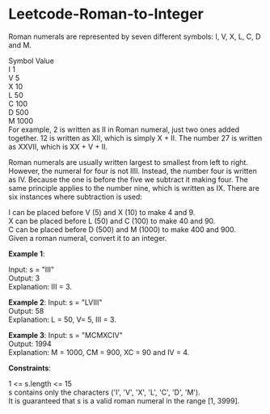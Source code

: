 # Leetcode-Roman-to-Integer

Roman numerals are represented by seven different symbols: I, V, X, L, C, D and M.<br />

Symbol       Value <br />
I             1 <br />
V             5 <br />
X             10 <br />
L             50 <br />
C             100 <br />
D             500 <br />
M             1000 <br />
For example, 2 is written as II in Roman numeral, just two ones added together. 12 is written as XII, which is simply X + II. The number 27 is written as XXVII, which is XX + V + II.

Roman numerals are usually written largest to smallest from left to right. However, the numeral for four is not IIII. Instead, the number four is written as IV. Because the one is before the five we subtract it making four. The same principle applies to the number nine, which is written as IX. There are six instances where subtraction is used:

I can be placed before V (5) and X (10) to make 4 and 9. <br />
X can be placed before L (50) and C (100) to make 40 and 90. <br />
C can be placed before D (500) and M (1000) to make 400 and 900. <br />
Given a roman numeral, convert it to an integer. <br />

 

**Example 1**:

Input: s = "III" <br />
Output: 3 <br />
Explanation: III = 3. <br />

**Example 2**:
Input: s = "LVIII"<br />
Output: 58<br />
Explanation: L = 50, V= 5, III = 3.<br />

**Example 3**:
Input: s = "MCMXCIV"<br />
Output: 1994<br />
Explanation: M = 1000, CM = 900, XC = 90 and IV = 4.<br />
 

**Constraints**:

1 <= s.length <= 15 <br />
s contains only the characters ('I', 'V', 'X', 'L', 'C', 'D', 'M').<br />
It is guaranteed that s is a valid roman numeral in the range [1, 3999].<br />
